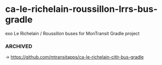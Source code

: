 # ca-le-richelain-roussillon-lrrs-bus-gradle
exo Le Richelain / Roussillon buses for MonTransit Gradle project

### ARCHIVED

-> https://github.com/mtransitapps/ca-le-richelain-citlr-bus-gradle
